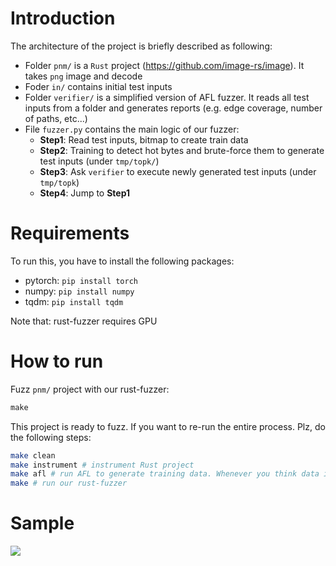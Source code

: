 # Introduction

The architecture of the project is briefly described as following:

- Folder `pnm/` is a `Rust` project (https://github.com/image-rs/image). It takes `png` image and decode
- Foder `in/` contains initial test inputs
- Folder `verifier/` is a simplified version of AFL fuzzer. It reads all test inputs from a folder and generates reports (e.g. edge coverage, number of paths, etc...)
- File `fuzzer.py` contains the main logic of our fuzzer:
  - **Step1**: Read test inputs, bitmap to create train data
  - **Step2**: Training to detect hot bytes and brute-force them to generate test inputs (under `tmp/topk/`)
  - **Step3**: Ask `verifier` to execute newly generated test inputs (under `tmp/topk`)
  - **Step4**: Jump to **Step1**
  
# Requirements

To run this, you have to install the following packages:

- pytorch: ```pip install torch```
- numpy: ```pip install numpy```
- tqdm: ```pip install tqdm```

Note that: rust-fuzzer requires GPU


# How to run

Fuzz `pnm/` project with our rust-fuzzer:
```javascript
make
```

This project is ready to fuzz. If you want to re-run the entire process. Plz, do the following steps:

```bash
make clean
make instrument # instrument Rust project
make afl # run AFL to generate training data. Whenever you think data is sufficient, stop AFL
make # run our rust-fuzzer

```

# Sample
![](https://s8.gifyu.com/images/ezgif-6-28948025d975.gif)
